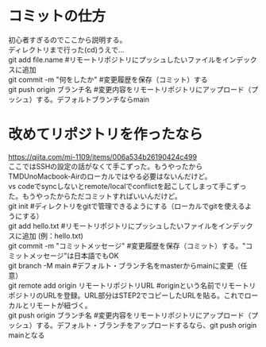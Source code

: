 # コミットの仕方
初心者すぎるのでここから説明する。  
ディレクトリまで行った(cd)うえで...  
git add file.name #リモートリポジトリにプッシュしたいファイルをインデックスに追加  
git commit -m "何をしたか" #変更履歴を保存（コミット）する  
git push origin ブランチ名 #変更内容をリモートリポジトリにアップロード（プッシュ）する。デフォルトブランチならmain  

# 改めてリポジトリを作ったなら
https://qiita.com/mi-1109/items/006a534b26190424c499  
ここではSSHの設定の話がなくて手こずった。もうやったからTMDUnoMacbook-Airのローカルではやる必要はないんだけど。  
vs codeでsyncしないとremote/localでconflictを起こしてしまって手こずった。もうやったからただコミットすればいいんだけど。  
git init                                    #ディレクトリをgitで管理できるようにする（ローカルでgitを使えるようにする）  
git add hello.txt                           #リモートリポジトリにプッシュしたいファイルをインデックスに追加 (例：hello.txt)  
git commit -m "コミットメッセージ"            #変更履歴を保存（コミット）する。"コミットメッセージ"は日本語でもOK  
git branch -M main                          #デフォルト・ブランチ名をmasterからmainに変更（任意）  
git remote add origin リモートリポジトリURL   #originという名前でリモートリポジトリのURLを登録。URL部分はSTEP2でコピーしたURLを貼る。これでローカルとリモートが紐づく。  
git push origin ブランチ名                   #変更内容をリモートリポジトリにアップロード（プッシュ）する。デフォルト・ブランチをアップロードするなら、git push origin mainとなる  
